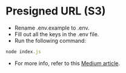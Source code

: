 # Presigned URL (S3)

- Rename .env.example to .env.
- Fill out all the keys in the .env file.
- Run the following command:

```javascript
node index.js
```

- For more info, refer to this [Medium article](https://medium.com/@samarthdhawan007/say-goodbye-to-file-upload-hassles-with-presigned-urls-a23ed11236d5).
